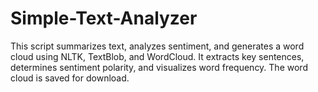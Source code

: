 # Simple-Text-Analyzer
This script summarizes text, analyzes sentiment, and generates a word cloud using NLTK, TextBlob, and WordCloud. It extracts key sentences, determines sentiment polarity, and visualizes word frequency. The word cloud is saved for download.
